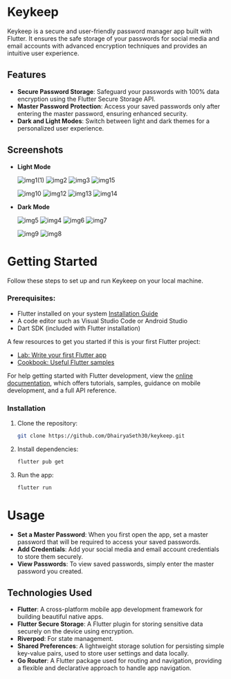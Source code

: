 # Keykeep

Keykeep is a secure and user-friendly password manager app built with Flutter. It ensures the safe storage of your passwords for social media and email accounts with advanced encryption techniques and provides an intuitive user experience.

## Features

- **Secure Password Storage**: Safeguard your passwords with 100% data encryption using the Flutter Secure Storage API.
- **Master Password Protection**: Access your saved passwords only after entering the master password, ensuring enhanced security.
- **Dark and Light Modes**: Switch between light and dark themes for a personalized user experience.

## Screenshots

- **Light Mode**

  ![img1(1)](https://github.com/user-attachments/assets/ed92735f-1923-4b5e-aa18-49a17f4effce)
  ![img2](https://github.com/user-attachments/assets/3f042b2f-be6e-4f99-acea-3293ebc62df7)
  ![img3](https://github.com/user-attachments/assets/6e49d152-8984-48f9-9f30-b6f9d60668f0)
  ![img15](https://github.com/user-attachments/assets/15f3f50e-fead-475a-b3fb-740343f39a10)
  
  ![img10](https://github.com/user-attachments/assets/388005c1-ba1d-48c1-8432-0917972a1abb)
  ![img12](https://github.com/user-attachments/assets/da566d2a-85d1-4529-b7e9-6de6196a7d80)
  ![img13](https://github.com/user-attachments/assets/cce32bc7-0236-47e3-bd14-700d8fef530a)
  ![img14](https://github.com/user-attachments/assets/cbf12282-9f03-4384-ab2f-5bbd6dfcbb9c)

- **Dark Mode**
  
  ![img5](https://github.com/user-attachments/assets/9ab9eadf-5216-47d9-8168-3b692aabfd80)
  ![img4](https://github.com/user-attachments/assets/bc1492d2-48f1-4eed-b1a5-2ebc6fb1107d)
  ![img6](https://github.com/user-attachments/assets/09d1c5c6-c4e0-4f44-b7d5-74b947c32c4e)
  ![img7](https://github.com/user-attachments/assets/99870601-330e-43c9-b841-ef0e57c19f1e)
  
  ![img9](https://github.com/user-attachments/assets/f151e0a0-da65-496e-a09a-e6033e91dc32)
  ![img8](https://github.com/user-attachments/assets/ce5940e4-a1cc-48a1-be79-a7058ec2880c)

# Getting Started

Follow these steps to set up and run Keykeep on your local machine.

### Prerequisites:

- Flutter installed on your system [Installation Guide](https://docs.flutter.dev/get-started/install)
- A code editor such as Visual Studio Code or Android Studio
- Dart SDK (included with Flutter installation)

A few resources to get you started if this is your first Flutter project:

- [Lab: Write your first Flutter app](https://docs.flutter.dev/get-started/codelab)
- [Cookbook: Useful Flutter samples](https://docs.flutter.dev/cookbook)

For help getting started with Flutter development, view the
[online documentation](https://docs.flutter.dev/), which offers tutorials,
samples, guidance on mobile development, and a full API reference.

### Installation

1. Clone the repository:
   
    ```bash
   git clone https://github.com/DhairyaSeth30/keykeep.git

3. Install dependencies:
   
   ```bash
   flutter pub get
   
5. Run the app:
   
   ```bash
   flutter run

# Usage

- **Set a Master Password**: When you first open the app, set a master password that will be required to access your saved passwords.
- **Add Credentials**: Add your social media and email account credentials to store them securely.
- **View Passwords**: To view saved passwords, simply enter the master password you created.

## Technologies Used

- **Flutter**: A cross-platform mobile app development framework for building beautiful native apps.
- **Flutter Secure Storage**: A Flutter plugin for storing sensitive data securely on the device using encryption.
- **Riverpod**: For state management.
- **Shared Preferences**: A lightweight storage solution for persisting simple key-value pairs, used to store user settings and data locally.
- **Go Router**: A Flutter package used for routing and navigation, providing a flexible and declarative approach to handle app navigation.

